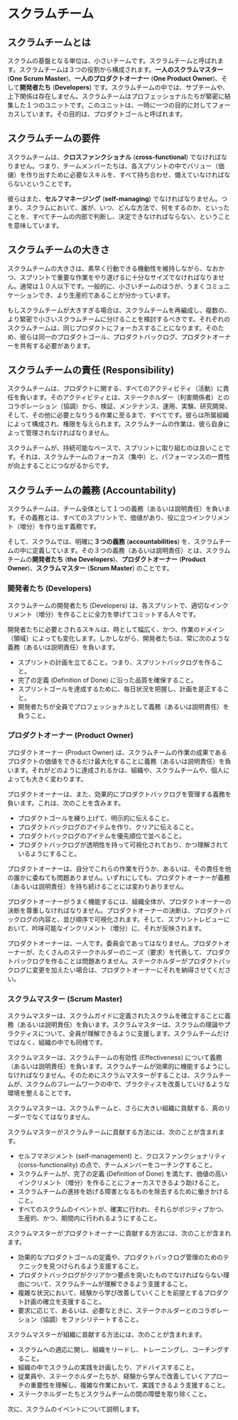 # スクラムチーム

## スクラムチームとは

スクラムの基盤となる単位は、小さいチームです。スクラムチームと呼ばれます。スクラムチームは３つの役割から構成されます。**一人のスクラムマスター** (**One Scrum Master**)、**一人のプロダクトオーナー** (**One Product Owner**)、そして**開発者たち** (**Developers**) です。スクラムチームの中では、サブチームや、上下関係は存在しません。スクラムチームはプロフェッショナルたちが緊密に結集した１つのユニットです。このユニットは、一時に一つの目的に対してフォーカスしています。その目的は、プロダクトゴールと呼ばれます。

## スクラムチームの要件

スクラムチームは、**クロスファンクショナル** (**cross-functional**) でなければなりません。つまり、チームメンバーたちは、各スプリントの中でバリュー（価値）を作り出すために必要なスキルを、すべて持ち合わせ、備えていなければならないということです。

彼らはまた、**セルフマネージング** (**self-managing**) でなければなりません。つまり、スクラムにおいて、誰が、いつ、どんな方法で、何をするのか、といったことを、すべてチームの内部で判断し、決定できなければならない、ということを意味しています。

## スクラムチームの大きさ

スクラムチームの大きさは、素早く行動できる機動性を維持しながら、なおかつ、スプリントで重要な作業をやり遂げるに十分なサイズでなければなりません。通常は１０人以下です。一般的に、小さいチームのほうが、うまくコミュニケーションでき、より生産的であることが分かっています。

もしスクラムチームが大きすぎる場合は、スクラムチームを再編成し、複数の、より緊密で小さいスクラムチームに分けることを検討するべきです。それぞれのスクラムチームは、同じプロダクトにフォーカスすることになります。そのため、彼らは同一のプロダクトゴール、プロダクトバックログ、プロダクトオーナーを共有する必要があります。

## スクラムチームの責任 (Responsibility)

スクラムチームは、プロダクトに関する、すべてのアクティビティ（活動）に責任を負います。そのアクティビティとは、ステークホルダー（利害関係者）とのコラボレーション（協調）から、検証、メンテナンス、運用、実験、研究開発、そして、その他に必要となりうる作業に至るまで、すべてです。彼らは所属組織によって構成され、権限を与えられます。スクラムチームの作業は、彼ら自身によって管理されなければなりません。

スクラムチームが、持続可能なペースで、スプリントに取り組むのは良いことです。それは、スクラムチームのフォーカス（集中）と、パフォーマンスの一貫性が向上することにつながるからです。

## スクラムチームの義務 (Accountability)

スクラムチームは、チーム全体として１つの義務（あるいは説明責任）を負います。その義務とは、すべてのスプリントで、価値があり、役に立つインクリメント（増分）を作り出す義務です。

そして、スクラムでは、明確に**３つの義務** (**accountabilities**) を、スクラムチームの中に定義しています。その３つの義務（あるいは説明責任）とは、スクラムチームの**開発者たち** (**the Developers**)、**プロダクトオーナー** (**Product Owner**)、**スクラムマスター** (**Scrum Master**) のことです。

### 開発者たち (Developers)

スクラムチームの開発者たち (Developers) は、各スプリントで、適切なインクリメント（増分）を作ることに全力を挙げてコミットする人々です。

開発者たちに必要とされるスキルは、時として幅広く、かつ、作業のドメイン（領域）によっても変化します。しかしながら、開発者たちは、常に次のような義務（あるいは説明責任）を負います。

* スプリントの計画を立てること。つまり、スプリントバックログを作ること。
* 完了の定義 (Definition of Done) に沿った品質を確保すること。
* スプリントゴールを達成するために、毎日状況を把握し、計画を是正すること。
* 開発者たちが全員でプロフェッショナルとして義務（あるいは説明責任）を負うこと。

### プロダクトオーナー (Product Owner)

プロダクトオーナー (Product Owner) は、スクラムチームの作業の成果であるプロダクトの価値をできるだけ最大化することに義務（あるいは説明責任）を負います。それがどのように達成されるかは、組織や、スクラムチームや、個人によっても大きく変わります。

プロダクトオーナーは、また、効果的にプロダクトバックログを管理する義務を負います。これは、次のことを含みます。

* プロダクトゴールを練り上げて、明示的に伝えること。
* プロダクトバックログのアイテムを作り、クリアに伝えること。
* プロダクトバックログのアイテムを優先順位で並べること。
* プロダクトバックログが透明性を持って可視化されており、かつ理解されているようにすること。

プロダクトオーナーは、自分でこれらの作業を行うか、あるいは、その責任を他の誰かに委ねても問題ありません。いずれにしても、プロダクトオーナーが義務（あるいは説明責任）を持ち続けることには変わりありません。

プロダクトオーナーがうまく機能するには、組織全体が、プロダクトオーナーの決断を尊重しなければなりません。プロダクトオーナーの決断は、プロダクトバックログの内容と、並び順序で可視化されます。そして、スプリントレビューにおいて、吟味可能なインクリメント（増分）に、それが反映されます。

プロダクトオーナーは、一人です。委員会であってはなりません。プロダクトオーナーが、たくさんのステークホルダーのニーズ（要求）を代表して、プロダクトバックログを作ることは問題ありません。ステークホルダーがプロダクトバックログに変更を加えたい場合は、プロダクトオーナーにそれを納得させてください。

### スクラムマスター (Scrum Master)

スクラムマスターは、スクラムガイドに定義されたスクラムを確立することに義務（あるいは説明責任）を負います。スクラムマスターは、スクラムの理論やプラクティスについて、全員が理解できるように支援します。スクラムチームだけではなく、組織の中でも同様です。

スクラムマスターは、スクラムチームの有効性 (Effectiveness) について義務（あるいは説明責任）を負います。スクラムチームが効果的に機能するようにしなければなりません。そのためにスクラムマスターがすることは、スクラムチームが、スクラムのフレームワークの中で、プラクティスを改善していけるような環境を整えることです。

スクラムマスターは、スクラムチームと、さらに大きい組織に貢献する、真のリーダーでなくてはなりません。

スクラムマスターがスクラムチームに貢献する方法には、次のことが含まれます。

* セルフマネジメント (self-management) と、クロスファンクショナリティ (corss-functionality) の点で、チームメンバーをコーチングすること。
* スクラムチームが、完了の定義 (Definition of Done) を満たす、価値の高いインクリメント（増分）を作ることにフォーカスできるよう助けること。
* スクラムチームの進捗を妨げる障害となるものを除去するために働きかけること。
* すべてのスクラムのイベントが、確実に行われ、それらがポジティブかつ、生産的、かつ、期間内に行われるようにすること。

スクラムマスターがプロダクトオーナーに貢献する方法には、次のことが含まれます。

* 効果的なプロダクトゴールの定義や、プロダクトバックログ管理のためのテクニックを見つけられるよう支援すること。
* プロダクトバックログがクリアかつ要点を突いたものでなければならない理由について、スクラムチームが理解できるよう支援すること。
* 複雑な状況において、経験から学び改善していくことを前提とするプロダクト計画の確立を支援すること。
* 要求に応じて、あるいは、必要なときに、ステークホルダーとのコラボレーション（協調）をファシリテートすること。

スクラムマスターが組織に貢献する方法には、次のことが含まれます。

* スクラムへの適応に関し、組織をリードし、トレーニングし、コーチングすること。
* 組織の中でスクラムの実践を計画したり、アドバイスすること。
* 従業員や、ステークホルダーたちが、経験から学んで改善していくアプローチの重要性を理解し、複雑な作業において、実践できるよう支援すること。
* ステークホルダーたちとスクラムチームの間の障壁を取り除くこと。

次に、スクラムのイベントについて説明します。
